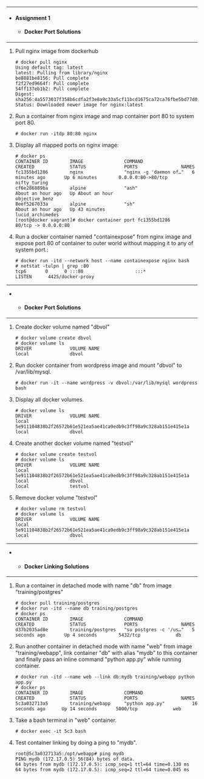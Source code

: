 ***
- #### Assignment 1  ####

  - #### Docker Port Solutions ####

***
1. Pull nginx image from dockerhub

   ```shell
   # docker pull nginx
   Using default tag: latest
   latest: Pulling from library/nginx
   be8881be8156: Pull complete 
   f2f27ed9664f: Pull complete 
   54ff137eb1b2: Pull complete 
   Digest: sha256:4a5573037f358b6cdfa2f3e8a9c33a5cf11bcd1675ca72ca76fbe5bd77d0d682
   Status: Downloaded newer image for nginx:latest
   ```

2. Run a container from nginx image and map container port 80 to system port 80.

   ```shell
   # docker run -itdp 80:80 nginx
   ```

3. Display all mapped ports on nginx image:

   ``` shell
   # docker ps
   CONTAINER ID        IMAGE               COMMAND                  CREATED             STATUS              PORTS                NAMES
   fc1355bd1286        nginx               "nginx -g 'daemon of…"   6 minutes ago       Up 6 minutes        0.0.0.0:80->80/tcp   nifty_turing
   cf6e286889ba        alpine              "ash"                    About an hour ago   Up About an hour                         objective_benz
   8eef5267033a        alpine              "sh"                     About an hour ago   Up 43 minutes                            lucid_archimedes
   [root@docker vagrant]# docker container port fc1355bd1286
   80/tcp -> 0.0.0.0:80
   ```

4. Run a docker container named "containexpose" from nginx image and expose port 80 of container to outer world without mapping it to any of system port.:
   ```shell
   # docker run -itd --network host --name containexpose nginx bash
   # netstat -tulpn | grep :80
   tcp6       0      0 :::80                   :::*                    LISTEN      4425/docker-proxy 
   ```
***
  -   - #### Docker Port Solutions ####

***


1. Create docker volume named "dbvol"

   ```shell
   # docker volume create dbvol
   # docker volume ls
   DRIVER              VOLUME NAME
   local               dbvol
   
   ```

2. Run docker container from wordpress image and mount "dbvol" to /var/lib/mysql.

   ```shell
   # docker run -it --name wordpress -v dbvol:/var/lib/mysql wordpress bash
   ```

3. Display all docker volumes.
   ```shell
   # docker volume ls
   DRIVER              VOLUME NAME
   local               5e911104838b2f26572b61e521ea5ae41ca9edb9c3ff98a9c328ab151e415e1a
   local               dbvol
   ```

4. Create another docker volume named "testvol"
   ```shell
   # docker volume create testvol
   # docker volume ls
   DRIVER              VOLUME NAME
   local               5e911104838b2f26572b61e521ea5ae41ca9edb9c3ff98a9c328ab151e415e1a
   local               dbvol
   local               testvol
   
   ```
5. Remove docker volume "testvol"
   ```shell
   # docker volume rm testvol
   # docker volume ls
   DRIVER              VOLUME NAME
   local               5e911104838b2f26572b61e521ea5ae41ca9edb9c3ff98a9c328ab151e415e1a
   local               dbvol
   ```
***
  -   - #### Docker Linking Solutions ####

***
1. Run a container in detached mode with name "db" from image "training/postgres"
   ```shell
   # docker pull training/postgres
   # docker run -itd --name db training/postgres
   # docker ps
   CONTAINER ID        IMAGE               COMMAND                  CREATED             STATUS              PORTS                NAMES
   d37b2035ad8e        training/postgres   "su postgres -c '/us…"   5 seconds ago       Up 4 seconds        5432/tcp             db
   ```

2. Run another container in detached mode with name "web" from image "training/webapp", link container "db" with alias "mydb" to this container and finally pass an inline command "python app.py" while running container.
   ```shell
   # docker run -itd --name web --link db:mydb training/webapp python app.py
   # docker ps
   CONTAINER ID        IMAGE               COMMAND                  CREATED             STATUS              PORTS                NAMES
   5c3a032713a5        training/webapp     "python app.py"          16 seconds ago      Up 14 seconds       5000/tcp             web
   
   ```

3. Take a bash terminal in "web" container.

   ```shell
   # docker exec -it 5c3 bash
   ```

4. Test container linking by doing a ping to "mydb".
   ```shell
   root@5c3a032713a5:/opt/webapp# ping mydb
   PING mydb (172.17.0.5) 56(84) bytes of data.
   64 bytes from mydb (172.17.0.5): icmp_seq=1 ttl=64 time=0.130 ms
   64 bytes from mydb (172.17.0.5): icmp_seq=2 ttl=64 time=0.045 ms
   ```